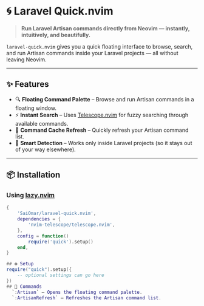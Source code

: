 # 🌀 Laravel Quick.nvim

> **Run Laravel Artisan commands directly from Neovim — instantly, intuitively, and beautifully.**

`laravel-quick.nvim` gives you a quick floating interface to browse, search, and run Artisan commands inside your Laravel projects — all without leaving Neovim.

---

## ✨ Features

- 🔍 **Floating Command Palette** – Browse and run Artisan commands in a floating window.
- ⚡ **Instant Search** – Uses [Telescope.nvim](https://github.com/nvim-telescope/telescope.nvim) for fuzzy searching through available commands.
- 🔄 **Command Cache Refresh** – Quickly refresh your Artisan command list.
- 🧠 **Smart Detection** – Works only inside Laravel projects (so it stays out of your way elsewhere).

---

## 📦 Installation

### Using [lazy.nvim](https://github.com/folke/lazy.nvim)

```lua
{
    'SaiOmar/laravel-quick.nvim',
    dependencies = {
        'nvim-telescope/telescope.nvim',
    },
    config = function()
        require('quick').setup()
    end,
}

## ⚙️ Setup
require("quick").setup({
    -- optional settings can go here
})
## 📝 Commands
  `:Artisan` – Opens the floating command palette.
  `:ArtisanRefresh` – Refreshes the Artisan command list.
